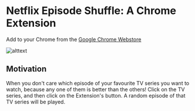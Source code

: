 # Netflix Episode Shuffle: A Chrome Extension
Add to your Chrome from the [Google Chrome Webstore](https://chrome.google.com/webstore/detail/netflix-episode-shuffle/lndeoibbeadhignkdegpiiaehliimpgf)

![alttext](https://github.com/sajalverma17/NetflixEpisodeShuffle/assets/25904133/9ce7b70d-9194-4702-a558-e4c941f59d11)

## Motivation

When you don't care which episode of your favourite TV series you want to watch, because any one of them is better than the others! Click on the TV series, and then click on the Extension's button. A random episode of that TV series will be played.
